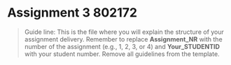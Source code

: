 # Assignment 3  802172

> Guide line: This is the file where you will explain the structure of your assignment delivery. Remember to replace **Assignment_NR** with the number of the assignment (e.g., 1, 2, 3, or 4) and **Your_STUDENTID** with your student number. Remove all guidelines from the template.
